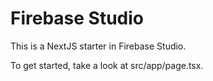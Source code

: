 # Firebase Studio

This is a NextJS starter in Firebase Studio.

To get started, take a look at src/app/page.tsx.
                                                                                                                                                                                                                                                                                                                                                                                                                                    